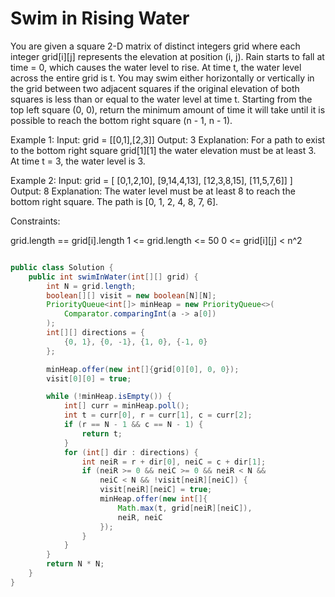 # Swim in Rising Water

You are given a square 2-D matrix of distinct integers grid where each integer grid[i][j] represents the elevation at position (i, j).
Rain starts to fall at time = 0, which causes the water level to rise. At time t, the water level across the entire grid is t.
You may swim either horizontally or vertically in the grid between two adjacent squares if the original elevation of both squares is less than or equal to the water level at time t.
Starting from the top left square (0, 0), return the minimum amount of time it will take until it is possible to reach the bottom right square (n - 1, n - 1).

Example 1:
Input: grid = [[0,1],[2,3]]
Output: 3
Explanation: For a path to exist to the bottom right square grid[1][1] the water elevation must be at least 3. At time t = 3, the water level is 3.

Example 2:
Input: grid = [
  [0,1,2,10],
  [9,14,4,13],
  [12,3,8,15],
  [11,5,7,6]]
]
Output: 8
Explanation: The water level must be at least 8 to reach the bottom right square. The path is [0, 1, 2, 4, 8, 7, 6].

Constraints:

grid.length == grid[i].length
1 <= grid.length <= 50
0 <= grid[i][j] < n^2


```java

public class Solution {
    public int swimInWater(int[][] grid) {
        int N = grid.length;
        boolean[][] visit = new boolean[N][N]; 
        PriorityQueue<int[]> minHeap = new PriorityQueue<>(
            Comparator.comparingInt(a -> a[0])
        );
        int[][] directions = {
            {0, 1}, {0, -1}, {1, 0}, {-1, 0}
        };

        minHeap.offer(new int[]{grid[0][0], 0, 0});
        visit[0][0] = true; 

        while (!minHeap.isEmpty()) {
            int[] curr = minHeap.poll();
            int t = curr[0], r = curr[1], c = curr[2];
            if (r == N - 1 && c == N - 1) {
                return t; 
            }
            for (int[] dir : directions) {
                int neiR = r + dir[0], neiC = c + dir[1];
                if (neiR >= 0 && neiC >= 0 && neiR < N && 
                    neiC < N && !visit[neiR][neiC]) {
                    visit[neiR][neiC] = true; 
                    minHeap.offer(new int[]{
                        Math.max(t, grid[neiR][neiC]), 
                        neiR, neiC
                    });
                }
            }
        }
        return N * N; 
    }
}

```
